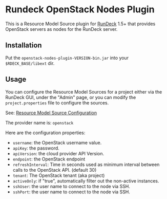 Rundeck OpenStack Nodes Plugin
========================

This is a Resource Model Source plugin for [RunDeck][] 1.5+ that provides
OpenStack servers as nodes for the RunDeck server.

[RunDeck]: http://rundeck.org

Installation
------------

Put the `openstack-nodes-plugin-VERSION-bin.jar` into your `$RDECK_BASE/libext` dir.

Usage
-----

You can configure the Resource Model Sources for a project either via the
RunDeck GUI, under the "Admin" page, or you can modify the `project.properties`
file to configure the sources.

See: [Resource Model Source Configuration](http://rundeck.org/1.5/manual/plugins.html#resource-model-source-configuration)

The provider name is: `openstack`

Here are the configuration properties:

* `username`: the OpenStack username value.
* `apiKey`: the password.
* `apiVersion`: the cloud provider API Version.
* `endpoint`: the OpenStack endpoint 
* `refreshInterval`: Time in seconds used as minimum interval between calls to the OpenStack API. (default 30)
* `tenant`: The OpenStack tenant (aka project)
* `activeOnly`: if "true", automatically filter out the non-active instances.
* `sshUser`: the user name to connect to the node via SSH.
* `sshPort`: the user name to connect to the node via SSH.

